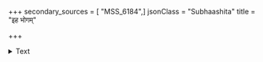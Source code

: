 +++
secondary_sources = [ "MSS_6184",]
jsonClass = "Subhaashita"
title = "इह भोगम्"

+++

<details><summary>Text</summary>

इह भोगं यशः प्रीतिं सभासु बहुमान्यताम्।  
दद्यात् परत्र सुगतिं विद्याधनमनुत्तमम्॥
</details>
